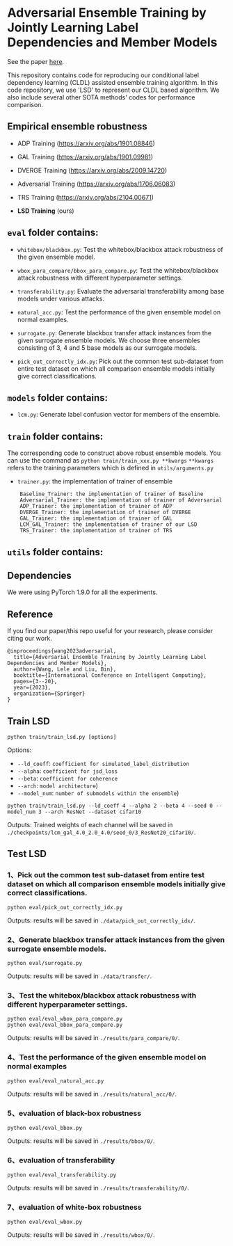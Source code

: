 # Adversarial Ensemble Training by Jointly Learning Label Dependencies and Member Models

See the paper [here](https://arxiv.org/pdf/2206.14477.pdf).

This repository contains code for reproducing our conditional label dependency learning (CLDL) assisted ensemble training algorithm. In this code repository, we use 'LSD' to represent our CLDL based algorithm. We also include several other SOTA methods' codes for performance comparison.

## Empirical ensemble robustness

* ADP Training (https://arxiv.org/abs/1901.08846)

* GAL Training (https://arxiv.org/abs/1901.09981)

* DVERGE Training (https://arxiv.org/abs/2009.14720)

* Adversarial Training (https://arxiv.org/abs/1706.06083)

* TRS Training (https://arxiv.org/abs/2104.00671)

* **LSD Training** (ours)

## `eval` folder contains:
* `whitebox/blackbox.py`: Test the whitebox/blackbox attack robustness of the given ensemble model.

* `wbox_para_compare/bbox_para_compare.py`: Test the whitebox/blackbox attack robustness with different hyperparameter settings.

* `transferability.py`: Evaluate the adversarial transferability among base models under various attacks.

* `natural_acc.py`: Test the performance of the given ensemble model on normal examples.

* `surrogate.py`: Generate blackbox transfer attack instances from the given surrogate ensemble models. We choose three ensembles consisting of 3, 4 and 5 base models as our surrogate models. 
* `pick_out_correctly_idx.py`: Pick out the common test sub-dataset from entire test dataset on which all comparison ensemble models initially give correct classifications.

## `models` folder contains:
* `lcm.py`: Generate label confusion vector for members of the ensemble.


## `train` folder contains:

The corresponding code to construct above robust ensemble models. You can use the command as
`python train/train_xxx.py **kwargs`
`**kwargs` refers to the training parameters which is defined in `utils/arguments.py`

* `trainer.py`: the implementation of trainer of ensemble
```
    Baseline_Trainer: the implementation of trainer of Baseline 
    Adversarial_Trainer: the implementation of trainer of Adversarial 
    ADP_Trainer: the implementation of trainer of ADP
    DVERGE_Trainer: the implementation of trainer of DVERGE
    GAL_Trainer: the implementation of trainer of GAL
    LCM_GAL_Trainer: the implementation of trainer of our LSD
    TRS_Trainer: the implementation of trainer of TRS
```

## `utils` folder contains:


## Dependencies

We were using PyTorch 1.9.0 for all the experiments.


## Reference
If you find our paper/this repo useful for your research, please consider citing our work.
```
@inproceedings{wang2023adversarial,
  title={Adversarial Ensemble Training by Jointly Learning Label Dependencies and Member Models},
  author={Wang, Lele and Liu, Bin},
  booktitle={International Conference on Intelligent Computing},
  pages={3--20},
  year={2023},
  organization={Springer}
}
```

## Train LSD
`python train/train_lsd.py [options]`
 
Options:
* `--ld_coeff`: `coefficient for simulated_label_distribution`
* `--alpha`: `coefficient for jsd_loss`
* `--beta`: `coefficient for coherence`
* `--arch`: `model architecture`)
* `--model_num`: `number of submodels within the ensemble`)

```
python train/train_lsd.py --ld_coeff 4 --alpha 2 --beta 4 --seed 0 --model_num 3 --arch ResNet --dataset cifar10
```

Outputs:
Trained weights of each channel will be saved in `./checkpoints/lcm_gal_4.0_2.0_4.0/seed_0/3_ResNet20_cifar10/`.



## Test LSD

### 1、Pick out the common test sub-dataset from entire test dataset on which all comparison ensemble models initially give correct classifications.
`python eval/pick_out_correctly_idx.py`  

Outputs: 
results will be saved in `./data/pick_out_correctly_idx/`.


### 2、Generate blackbox transfer attack instances from the given surrogate ensemble models.
`python eval/surrogate.py`  

Outputs: 
results will be saved in `./data/transfer/`.


### 3、Test the whitebox/blackbox attack robustness with different hyperparameter settings.
`python eval/eval_wbox_para_compare.py`  
`python eval/eval_bbox_para_compare.py`  

Outputs: 
results will be saved in `./results/para_compare/0/`.


### 4、Test the performance of the given ensemble model on normal examples
`python eval/eval_natural_acc.py`  

Outputs: 
results will be saved in `./results/natural_acc/0/`.


### 5、evaluation of black-box robustness
`python eval/eval_bbox.py`  

Outputs: 
results will be saved in `./results/bbox/0/`.


### 6、evaluation of transferability
`python eval/eval_transferability.py`  

Outputs: 
results will be saved in `./results/transferability/0/`.


### 7、evaluation of white-box robustness
`python eval/eval_wbox.py`  

Outputs: 
results will be saved in `./results/wbox/0/`.


